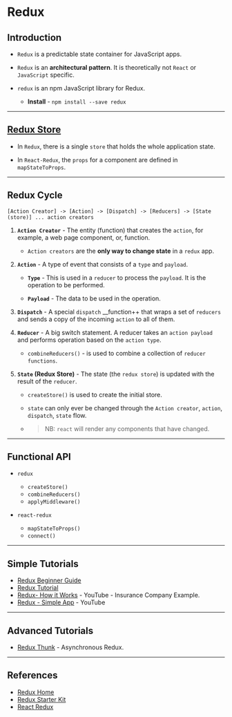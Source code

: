# Redux

## Introduction

* `Redux` is a predictable state container for JavaScript apps.

* `Redux` is an __architectural pattern__. It is theoretically not `React` or `JavaScript` specific.

* `redux` is an npm JavaScript library for Redux.

    * __Install__ - `npm install --save redux`

---

## [Redux Store](https://redux.js.org/basics/store)

* In `Redux`, there is a single `store` that holds the whole application state.

* In `React-Redux`, the `props` for a component are defined in `mapStateToProps`.

--- 

## Redux Cycle

```
[Action Creator] -> [Action] -> [Dispatch] -> [Reducers] -> [State (store)] ... action creators
```

1. __`Action Creator`__ - The entity (function) that creates the `action`, for example, a web page component, or, function.

    * `Action creators` are the __only way to change state__ in a `redux` app.


2. __`Action`__ - A type of event that consists of a `type` and `payload`.
    
    * __`Type`__ - This is used in a `reducer` to process the `payload`. It is the operation to be performed.

    * __`Payload`__ - The data to be used in the operation.


3. __`Dispatch`__ - A special `dispatch` __function++ that wraps a set of `reducers` and sends a copy of the incoming `action` to all of them.


4. __`Reducer`__ - A big switch statement. A reducer takes an `action payload` and performs operation based on the `action type`.

    * `combineReducers()` - is used to combine a collection of `reducer functions`.


5. __`State` (Redux Store)__ - The state (the `redux store`) is updated with the result of the `reducer`.

    * `createStore()` is used to create the initial store.

    * `state` can only ever be changed through the `Action creator`, `action`, `dispatch`, `state` flow.

    * >NB: `react` will render any components that have changed.

---

## Functional API

* `redux`
    * `createStore()`
    * `combineReducers()`
    * `applyMiddleware()`

* `react-redux`
    * `mapStateToProps()`
    * `connect()`

---

## Simple Tutorials

* [Redux Beginner Guide](https://www.valentinog.com/blog/redux/)
* [Redux Tutorial](https://www.robinwieruch.de/react-redux-tutorial/)
* [Redux- How it Works](https://www.youtube.com/watch?v=3sjMRS1gJys) - YouTube - Insurance Company Example.
* [Redux - Simple App](https://www.youtube.com/watch?v=kJeXr1K3nyg) - YouTube

---

## Advanced Tutorials

* [Redux Thunk](https://www.youtube.com/watch?v=1QI-UE3-0PU) - Asynchronous Redux.


---

## References

* [Redux Home](https://redux.js.org/)
* [Redux Starter Kit](https://redux-starter-kit.js.org/)
* [React Redux](https://react-redux.js.org/)
